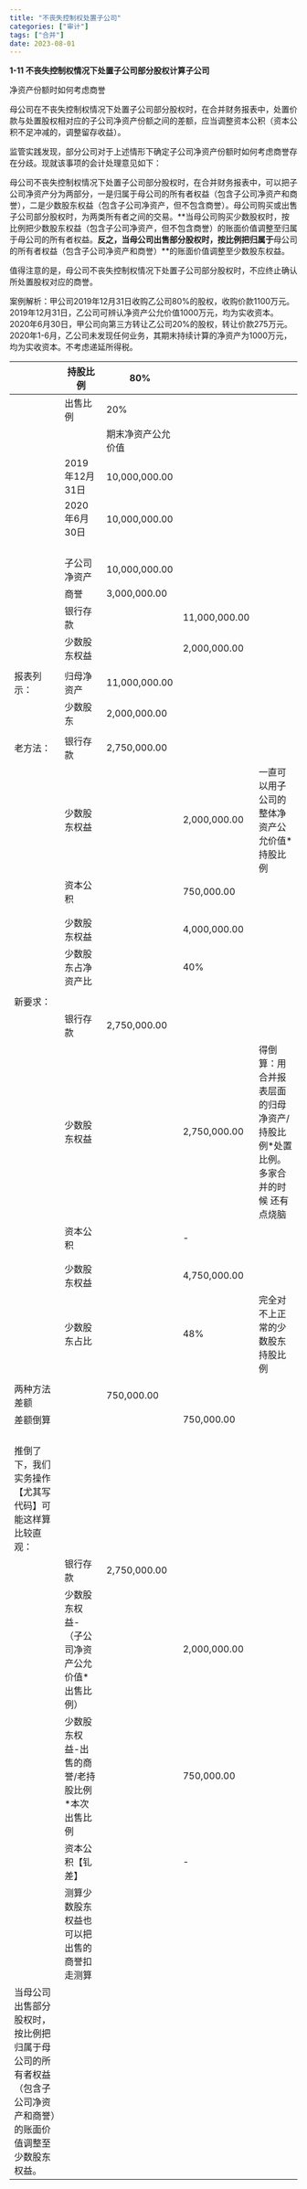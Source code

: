 ```yaml
---
title: "不丧失控制权处置子公司"
categories: ["审计"]
tags: ["合并"]
date: 2023-08-01
---
```

**1-11 不丧失控制权情况下处置子公司部分股权计算子公司**

净资产份额时如何考虑商誉

母公司在不丧失控制权情况下处置子公司部分股权时，在合并财务报表中，处置价款与处置股权相对应的子公司净资产份额之间的差额，应当调整资本公积（资本公积不足冲减的，调整留存收益）。

监管实践发现，部分公司对于上述情形下确定子公司净资产份额时如何考虑商誉存在分歧。现就该事项的会计处理意见如下：

母公司不丧失控制权情况下处置子公司部分股权时，在合并财务报表中，可以把子公司净资产分为两部分，一是归属于母公司的所有者权益（包含子公司净资产和商誉），二是少数股东权益（包含子公司净资产，但不包含商誉）。母公司购买或出售子公司部分股权时，为两类所有者之间的交易。**当母公司购买少数股权时，按比例把少数股东权益（包含子公司净资产，但不包含商誉）的账面价值调整至归属于母公司的所有者权益。**反之，当母公司出售部分股权时，按比例把归属于**母公司的所有者权益（包含子公司净资产和商誉）**的账面价值调整至少数股东权益。

值得注意的是，母公司不丧失控制权情况下处置子公司部分股权时，不应终止确认所处置股权对应的商誉。

案例解析：甲公司2019年12月31日收购乙公司80%的股权，收购价款1100万元。2019年12月31日，乙公司可辨认净资产公允价值1000万元，均为实收资本。2020年6月30日，甲公司向第三方转让乙公司20%的股权，转让价款275万元。2020年1-6月，乙公司未发现任何业务，其期末持续计算的净资产为1000万元，均为实收资本。不考虑递延所得税。

||持股比例|80%|||
|---|---|---|---|---|
||出售比例|20%|||
|||期末净资产公允价值|||
||2019年12月31日|10,000,000.00|||
||2020年6月30日|10,000,000.00|||
||||||
||||||
||||||
||||||
||子公司净资产|10,000,000.00|||
||商誉|3,000,000.00|||
||银行存款||11,000,000.00||
||少数股东权益||2,000,000.00||
||||||
|报表列示：|归母净资产|11,000,000.00|||
||少数股东|2,000,000.00|||
||||||
|老方法：|银行存款|2,750,000.00|||
||少数股东权益||2,000,000.00|一直可以用子公司的整体净资产公允价值*持股比例|
||资本公积||750,000.00||
||||||
||||||
||少数股东权益||4,000,000.00||
||少数股东占净资产比||40%||
||||||
|新要求：|||||
||银行存款|2,750,000.00|||
||少数股东权益||2,750,000.00|得倒算：用合并报表层面的归母净资产/持股比例*处置比例。多家合并的时候 还有点烧脑|
||资本公积||-||
||||||
||||||
||少数股东权益||4,750,000.00||
||少数股东占比||48%|完全对不上正常的少数股东持股比例|
||||||
|两种方法差额||750,000.00|||
|差额倒算|||750,000.00||
||||||
||||||
||||||
||||||
|推倒了下，我们实务操作【尤其写代码】可能这样算比较直观：|||||
||银行存款|2,750,000.00|||
||少数股东权益-（子公司净资产公允价值*出售比例）||2,000,000.00||
||少数股东权益-出售的商誉/老持股比例*本次出售比例||750,000.00||
||资本公积【钆差】||-||
||测算少数股东权益也可以把出售的商誉扣走测算||||
|当母公司出售部分股权时，按比例把归属于母公司的所有者权益（包含子公司净资产和商誉）的账面价值调整至少数股东权益。|||||